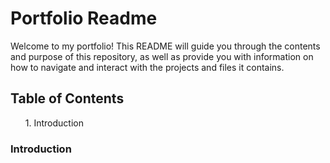 <h1>Portfolio Readme</h1>

<p>Welcome to my portfolio! This README will guide you through the contents and purpose of this repository, as well as provide you with information on how to navigate and interact with the projects and files it contains.</p>

<h2>Table of Contents</h2>
<ul>
  <l1>1. Introduction</l1>
</ul>
<h3>Introduction</h3>
